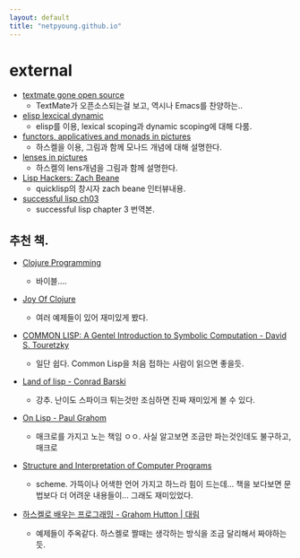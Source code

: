 ```yaml
---
layout: default
title: "netpyoung.github.io"
---
```


# external

* [textmate gone open source](textmate_gone_open_source)
    - TextMate가 오픈소스되는걸 보고, 역시나 Emacs를 찬양하는..
* [elisp lexcical dynamic](elisp_lexcical_dynamic)
    - elisp를 이용, lexical scoping과 dynamic scoping에 대해 다룸.
* [functors, applicatives and monads in pictures](functors_applicatives_and_monads_in_pictures)
    - 하스켈을 이용, 그림과 함께 모나드 개념에 대해 설명한다.
* [lenses in pictures](lenses_in_pictures)
    - 하스켈의 lens개념을 그림과 함께 설명한다.
* [Lisp Hackers: Zach Beane](lisp_hacker_zach_beane)
    - quicklisp의 창시자 zach beane 인터뷰내용.
* [successful lisp ch03](successful_lisp_ch03_kor)
    - successful lisp chapter 3 번역본.

## 추천 책.

* [Clojure Programming](http://shop.oreilly.com/product/0636920013754.do)
    - 바이블....

* [Joy Of Clojure](http://www.manning.com/fogus2/)
    - 여러 예제들이 있어 재미있게 봤다.

* [COMMON LISP: A Gentel Introduction to Symbolic Computation - David S. Touretzky](http://www.cs.cmu.edu/~dst/LispBook/)
    - 일단 쉽다. Common Lisp을 처음 접하는 사람이 읽으면 좋을듯.

* [Land of lisp - Conrad Barski](http://landoflisp.com/)
    - 강추. 난이도 스파이크 튀는것만 조심하면 진짜 재미있게 볼 수 있다.

* [On Lisp - Paul Grahom](http://www.paulgraham.com/onlisp.html)
    - 매크로를 가지고 노는 책임 ㅇㅇ. 사실 알고보면 조금만 파는것인데도 불구하고, 매크로

* [Structure and Interpretation of Computer Programs](https://mitpress.mit.edu/sicp/full-text/book/book.html)
    - scheme. 가뜩이나 어색한 언어 가지고 하느라 힘이 드는데... 책을 보다보면 문법보다 더 어려운 내용들이... 그래도 재미있었다.

* [하스켈로 배우는 프로그래밍 - Grahom Hutton | 대림](http://www.cs.nott.ac.uk/~gmh/book.html)
    - 예제들이 주옥같다. 하스켈로 짤때는 생각하는 방식을 조금 달리해서 짜야하는듯.
